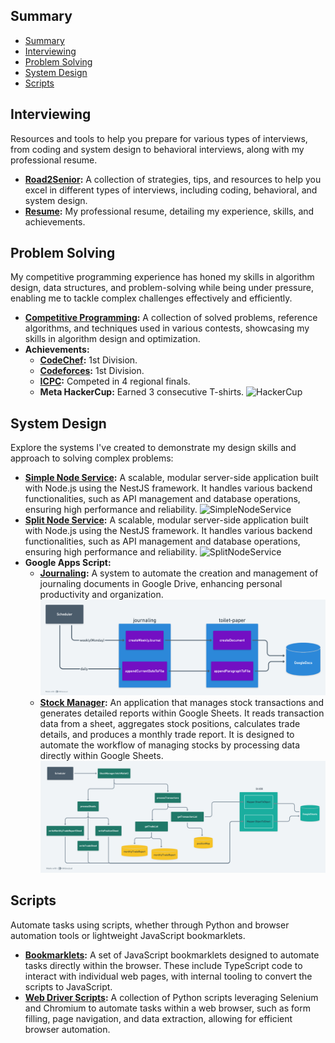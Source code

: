## Summary

- [Summary](#summary)
- [Interviewing](#interviewing)
- [Problem Solving](#problem-solving)
- [System Design](#system-design)
- [Scripts](#scripts)

## Interviewing

Resources and tools to help you prepare for various types of interviews, from coding and system design to behavioral interviews, along with my professional resume.

- **[Road2Senior](https://github.com/gardusig/road2senior/):** A collection of strategies, tips, and resources to help you excel in different types of interviews, including coding, behavioral, and system design.
- **[Resume](https://github.com/gardusig/road2senior/blob/main/resume/resume.pdf):** My professional resume, detailing my experience, skills, and achievements.

## Problem Solving

My competitive programming experience has honed my skills in algorithm design, data structures, and problem-solving while being under pressure, enabling me to tackle complex challenges effectively and efficiently.

- **[Competitive Programming](https://github.com/gardusig/competitive-programming):** A collection of solved problems, reference algorithms, and techniques used in various contests, showcasing my skills in algorithm design and optimization.
- **Achievements:**
  - **[CodeChef](https://www.codechef.com/users/gardusig):** 1st Division.
  - **[Codeforces](https://codeforces.com/profile/gardusig):** 1st Division.
  - **[ICPC](https://icpc.global/ICPCID/SP7WIXMME8B8):** Competed in 4 regional finals.
  - **Meta HackerCup:** Earned 3 consecutive T-shirts.
    ![HackerCup](https://raw.githubusercontent.com/gardusig/competitive-programming/main/hacker-cup.jpg)

## System Design

Explore the systems I've created to demonstrate my design skills and approach to solving complex problems:

- **[Simple Node Service](https://github.com/gardusig/simpleNodeService):** A scalable, modular server-side application built with Node.js using the NestJS framework. It handles various backend functionalities, such as API management and database operations, ensuring high performance and reliability.
    ![SimpleNodeService](https://raw.githubusercontent.com/gardusig/simpleNodeService/refs/heads/main/images/system-design.png)
- **[Split Node Service](https://github.com/gardusig/simpleNodeService):** A scalable, modular server-side application built with Node.js using the NestJS framework. It handles various backend functionalities, such as API management and database operations, ensuring high performance and reliability.
    ![SplitNodeService](https://raw.githubusercontent.com/gardusig/splitNodeService/refs/heads/main/images/system-design.png)
- **Google Apps Script:**
    - **[Journaling](https://github.com/gardusig/journaling):** A system to automate the creation and management of journaling documents in Google Drive, enhancing personal productivity and organization.
        ![Journaling](https://raw.githubusercontent.com/gardusig/journaling/main/system-design.png)
    - **[Stock Manager](https://github.com/gardusig/stockManager):** An application that manages stock transactions and generates detailed reports within Google Sheets. It reads transaction data from a sheet, aggregates stock positions, calculates trade details, and produces a monthly trade report. It is designed to automate the workflow of managing stocks by processing data directly within Google Sheets.
        ![StockManager](https://raw.githubusercontent.com/gardusig/stock-manager/main/system-design.png)


## Scripts

Automate tasks using scripts, whether through Python and browser automation tools or lightweight JavaScript bookmarklets.

- **[Bookmarklets](https://github.com/gardusig/bookmarklets):** A set of JavaScript bookmarklets designed to automate tasks directly within the browser. These include TypeScript code to interact with individual web pages, with internal tooling to convert the scripts to JavaScript.
- **[Web Driver Scripts](https://github.com/gardusig/web-driver-scripts):** A collection of Python scripts leveraging Selenium and Chromium to automate tasks within a web browser, such as form filling, page navigation, and data extraction, allowing for efficient browser automation.
